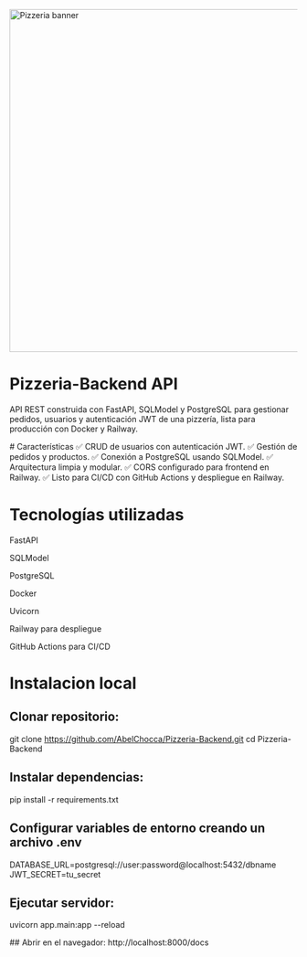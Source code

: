 <img src="https://st4.depositphotos.com/3316741/22997/i/450/depositphotos_229976142-stock-photo-pizza-with-tomatoes-mozzarella-cheese.jpg"
    alt="Pizzeria banner"
    width="600" />
# Pizzeria-Backend API
API REST construida con FastAPI, SQLModel y PostgreSQL para gestionar pedidos, usuarios y autenticación JWT de una pizzería, lista para producción con Docker y Railway.

# Características
✅ CRUD de usuarios con autenticación JWT.
✅ Gestión de pedidos y productos.
✅ Conexión a PostgreSQL usando SQLModel.
✅ Arquitectura limpia y modular.
✅ CORS configurado para frontend en Railway.
✅ Listo para CI/CD con GitHub Actions y despliegue en Railway.

# Tecnologías utilizadas
FastAPI 

SQLModel

PostgreSQL

Docker

Uvicorn

Railway para despliegue

GitHub Actions para CI/CD

# Instalacion local

## Clonar repositorio:
git clone https://github.com/AbelChocca/Pizzeria-Backend.git
cd Pizzeria-Backend

## Instalar dependencias:
pip install -r requirements.txt

## Configurar variables de entorno creando un archivo .env
DATABASE_URL=postgresql://user:password@localhost:5432/dbname
JWT_SECRET=tu_secret

## Ejecutar servidor:
uvicorn app.main:app --reload

## Abrir en el navegador:
http://localhost:8000/docs